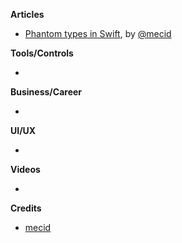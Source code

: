 
**Articles**

* [Phantom types in Swift](https://swiftwithmajid.com/2021/02/18/phantom-types-in-swift/), by [@mecid](https://twitter.com/mecid)

**Tools/Controls**

* 

**Business/Career**

* 

**UI/UX**

* 

**Videos**

* 

**Credits**

* [mecid](https://github.com/mecid)
